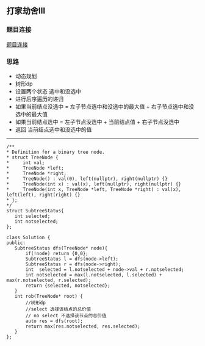 ## 打家劫舍Ⅲ

### 题目连接
[题目连接]( https://leetcode.cn/problems/house-robber-iii/submissions/444284522/)


### 思路
- 动态规划
- 树形dp
- 设置两个状态 选中和没选中
- 进行后序遍历的递归
- 如果当前结点没选中 = 左子节点选中和没选中的最大值  + 右子节点选中和没选中的最大值
- 如果当前结点选中 = 左子节点没选中 + 当前结点值 + 右子节点没选中
- 返回 当前结点选中和没选中的值

 ---

 ```
/**
 * Definition for a binary tree node.
 * struct TreeNode {
 *     int val;
 *     TreeNode *left;
 *     TreeNode *right;
 *     TreeNode() : val(0), left(nullptr), right(nullptr) {}
 *     TreeNode(int x) : val(x), left(nullptr), right(nullptr) {}
 *     TreeNode(int x, TreeNode *left, TreeNode *right) : val(x), left(left), right(right) {}
 * };
 */
struct SubtreeStatus{
    int selected;
    int notselected;
};

class Solution {
public:
    SubtreeStatus dfs(TreeNode* node){
        if(!node) return {0,0};
        SubtreeStatus l = dfs(node->left);
        SubtreeStatus r = dfs(node->right);
        int  selected = l.notselected + node->val + r.notselected;
        int notselected = max(l.notselected, l.selected) + max(r.notselected, r.selected);
        return {selected, notselected};
    }
    int rob(TreeNode* root) {
        //树形dp
        //select 选择该结点的总价值
        // no select 不选择该节点的总价值
        auto res = dfs(root);
        return max(res.notselected, res.selected);
    }
};
```
